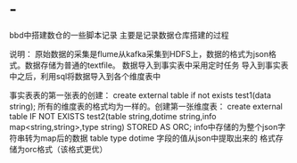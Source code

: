 # -
bbd中搭建数仓的一些脚本记录
主要是记录数据仓库搭建的过程

说明：
  原始数据的采集是flume从kafka采集到HDFS上，数据的格式为json格式。数据存储为普通的textfile。
  数据导入到事实表中采用定时任务
  导入到事实表中之后，利用sql将数据导入到各个维度表中



事实表表的第一张表的创建：
create external table if not exists test1(data string);
所有的维度表的格式均为一样的。创建第一张维度表：
create external table IF NOT EXISTS test2(table string,dotime string,info map<string,string>,type string) STORED AS ORC;
  info中存储的为整个json字符串转为map后的数据
  table type dotime 字段的值从json中提取出来的
  格式存储为orc格式（该格式更优）
